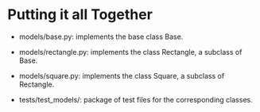 # Putting it all Together

* models/base.py: implements the base class Base.

* models/rectangle.py: implements the class Rectangle, a subclass of Base.

* models/square.py: implements the class Square, a subclass of Rectangle.

* tests/test_models/: package of test files for the corresponding classes.
